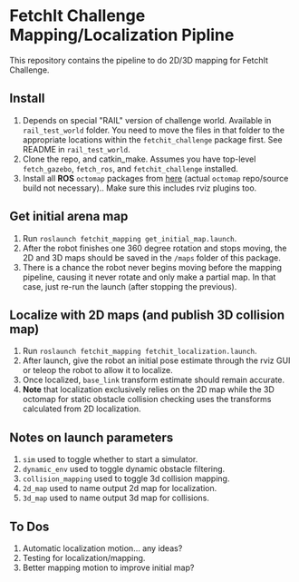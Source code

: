 # FetchIt Challenge Mapping/Localization Pipline

This repository contains the pipeline to do 2D/3D mapping for FetchIt Challenge.

## Install
1. Depends on special "RAIL" version of challenge world. Available in `rail_test_world` folder.
You need to move the files in that folder to the appropriate locations within the 
`fetchit_challenge` package first. See README in `rail_test_world`.
2. Clone the repo, and catkin_make. Assumes you have top-level `fetch_gazebo`, `fetch_ros`, 
and `fetchit_challenge` installed.
3. Install all **ROS** `octomap` packages from [here](https://github.com/OctoMap) (actual 
`octomap` repo/source build not necessary).. Make sure this includes rviz plugins too.

## Get initial arena map 
1. Run `roslaunch fetchit_mapping get_initial_map.launch`.
2. After the robot finishes one 360 degree rotation and stops moving, the 2D and 3D maps should
be saved in the `/maps` folder of this package.
3. There is a chance the robot never begins moving before the mapping pipeline, causing it never
rotate and only make a partial map. In that case, just re-run the launch (after stopping the 
previous).

## Localize with 2D maps (and publish 3D collision map)
1. Run `roslaunch fetchit_mapping fetchit_localization.launch`.
2. After launch, give the robot an initial pose estimate through the rviz GUI or teleop the
robot to allow it to localize.
3. Once localized, `base_link` transform estimate should remain accurate.
4. **Note** that localization exclusively relies on the 2D map while the 3D octomap for static
obstacle collision checking uses the transforms calculated from 2D localization.

## Notes on launch parameters
1. `sim` used to toggle whether to start a simulator.
2. `dynamic_env` used to toggle dynamic obstacle filtering.
3. `collision_mapping` used to toggle 3d collision mapping.
4. `2d_map` used to name output 2d map for localization.
5. `3d_map` used to name output 3d map for collisions.

## To Dos
1. Automatic localization motion... any ideas?
1. Testing for localization/mapping.
1. Better mapping motion to improve initial map?
